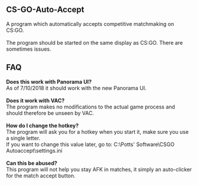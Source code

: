 ## CS-GO-Auto-Accept

A program which automatically accepts competitive matchmaking on CS:GO.
<br><br>
The program should be started on the same display as CS:GO. There are sometimes issues.

## FAQ

**Does this work with Panorama UI?**<br>
As of 7/10/2018 it should work with the new Panorama UI.
<br><br>
**Does it work with VAC?**<br>
The program makes no modifications to the actual game process and should therefore be unseen by VAC.
<br><br>
**How do I change the hotkey?**<br>
The program will ask you for a hotkey when you start it, make sure you use a single letter.<br>
If you want to change this value later, go to: C:\Potts' Software\CSGO Autoaccept\settings.ini
<br><br>
**Can this be abused?**<br>
This program will not help you stay AFK in matches, it simply an auto-clicker for the match accept button.
